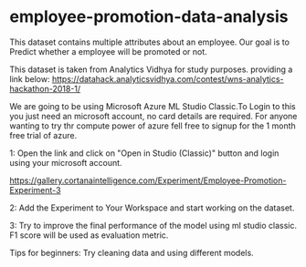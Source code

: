# employee-promotion-data-analysis
This dataset contains multiple attributes about an employee.
Our goal is to Predict whether a employee will be promoted or not.

This dataset is taken from Analytics Vidhya for study purposes.
providing a link below:
https://datahack.analyticsvidhya.com/contest/wns-analytics-hackathon-2018-1/

We are going to be using Microsoft Azure ML Studio Classic.To Login to this you just need an microsoft account, no card details are required. For anyone wanting to try thr compute power of azure fell free to signup for the 1 month free trial of azure.

1: Open the link and click on "Open in Studio (Classic)" button and login using your microsoft account.

https://gallery.cortanaintelligence.com/Experiment/Employee-Promotion-Experiment-3

2: Add the Experiment to Your Workspace and start working on the dataset.

3: Try to improve the final performance of the model using ml studio classic. 
   F1 score will be used as evaluation metric.

Tips for beginners: Try cleaning data and using different models.
